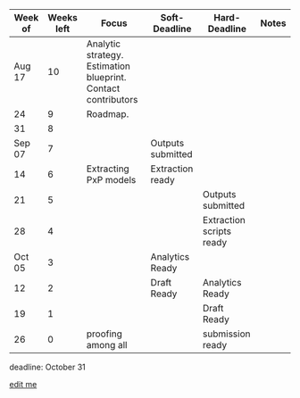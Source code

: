 Week of| Weeks left| Focus | Soft-Deadline  | Hard-Deadline | Notes |
-------|-----------|-------|----------------|---------------|-------| 
Aug 17 |10 | Analytic strategy. Estimation blueprint. Contact contributors |  |  |  |
24     |9 |Roadmap.   |  |  |  |
31     |8 |  |  |  |  |  
Sep 07 |7 |  |Outputs submitted  |  |  |  
14     |6 |Extracting PxP models  |Extraction ready  |  |  |  
21     |5 |  |  |Outputs submitted  |  |  
28     |4 |  |  | Extraction scripts ready |  |  
Oct 05 |3 |  |Analytics Ready  |  |  |  
12     |2 |  |Draft Ready  |Analytics Ready  |  |  
19     |1 |  |  |Draft Ready  |  |  
26     |0 | proofing among all|  |submission ready|  |  

deadline: October 31

[edit me](https://github.com/IALSA/IALSA-2015-Portland/edit/master/projects/physical/timetable.md)

    	
